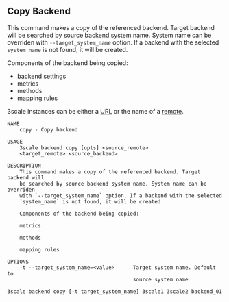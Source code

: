 ## Copy Backend

This command makes a copy of the referenced backend.
Target backend will be searched by source backend system name. System name can be overriden with `--target_system_name` option.
If a backend with the selected `system_name` is not found, it will be created.

Components of the backend being copied:

* backend settings
* metrics
* methods
* mapping rules

3scale instances can be either a [URL](docs/remotes.md#remote-urls) or the name of a [remote](docs/remotes.md).

```shell
NAME
    copy - Copy backend

USAGE
    3scale backend copy [opts] <source_remote>
    <target_remote> <source_backend>

DESCRIPTION
    This command makes a copy of the referenced backend. Target backend will
    be searched by source backend system name. System name can be overriden
    with `--target_system_name` option. If a backend with the selected
    `system_name` is not found, it will be created.

    Components of the backend being copied:

    metrics

    methods

    mapping rules

OPTIONS
    -t --target_system_name=<value>      Target system name. Default to
                                         source system name
```

```shell
3scale backend copy [-t target_system_name] 3scale1 3scale2 backend_01
```
